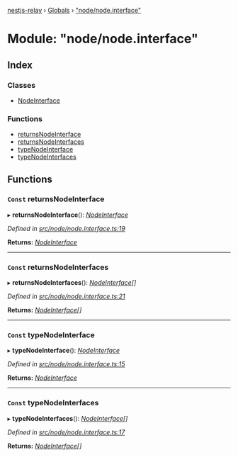 [nestjs-relay](../README.md) › [Globals](../globals.md) › ["node/node.interface"](_node_node_interface_.md)

# Module: "node/node.interface"

## Index

### Classes

* [NodeInterface](../classes/_node_node_interface_.nodeinterface.md)

### Functions

* [returnsNodeInterface](_node_node_interface_.md#const-returnsnodeinterface)
* [returnsNodeInterfaces](_node_node_interface_.md#const-returnsnodeinterfaces)
* [typeNodeInterface](_node_node_interface_.md#const-typenodeinterface)
* [typeNodeInterfaces](_node_node_interface_.md#const-typenodeinterfaces)

## Functions

### `Const` returnsNodeInterface

▸ **returnsNodeInterface**(): *[NodeInterface](../classes/_node_node_interface_.nodeinterface.md)*

*Defined in [src/node/node.interface.ts:19](https://github.com/rogerballard/nestjs-relay/blob/e8933db/src/node/node.interface.ts#L19)*

**Returns:** *[NodeInterface](../classes/_node_node_interface_.nodeinterface.md)*

___

### `Const` returnsNodeInterfaces

▸ **returnsNodeInterfaces**(): *[NodeInterface](../classes/_node_node_interface_.nodeinterface.md)[]*

*Defined in [src/node/node.interface.ts:21](https://github.com/rogerballard/nestjs-relay/blob/e8933db/src/node/node.interface.ts#L21)*

**Returns:** *[NodeInterface](../classes/_node_node_interface_.nodeinterface.md)[]*

___

### `Const` typeNodeInterface

▸ **typeNodeInterface**(): *[NodeInterface](../classes/_node_node_interface_.nodeinterface.md)*

*Defined in [src/node/node.interface.ts:15](https://github.com/rogerballard/nestjs-relay/blob/e8933db/src/node/node.interface.ts#L15)*

**Returns:** *[NodeInterface](../classes/_node_node_interface_.nodeinterface.md)*

___

### `Const` typeNodeInterfaces

▸ **typeNodeInterfaces**(): *[NodeInterface](../classes/_node_node_interface_.nodeinterface.md)[]*

*Defined in [src/node/node.interface.ts:17](https://github.com/rogerballard/nestjs-relay/blob/e8933db/src/node/node.interface.ts#L17)*

**Returns:** *[NodeInterface](../classes/_node_node_interface_.nodeinterface.md)[]*
